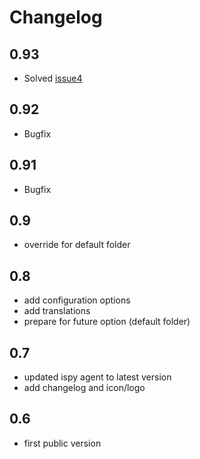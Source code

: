 # Changelog
## 0.93
- Solved [issue4](https://github.com/ljsquare/hassio-addons/issues/4)
## 0.92
- Bugfix
## 0.91
- Bugfix
## 0.9
- override for default folder
## 0.8
- add configuration options
- add translations
- prepare for future option (default folder)
## 0.7
- updated ispy agent to latest version
- add changelog and icon/logo
## 0.6
- first public version
